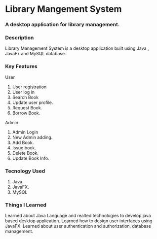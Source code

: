 # Library Mangement System
### A desktop application for library management.

### Description

Library Management System is a desktop 
application built using Java , JavaFx and MySQL database.

### Key Features

User

1. User registration
2. User log in
3. Search Book
4. Update user profile.
5. Request Book.
6. Borrow Book.


Admin
1. Admin Login
2. New Admin adding.
3. Add Book.
4. Issue book.
5. Delete Book.
6. Update Book Info.


### Tecnology Used

1. Java.
2. JavaFX.
3. MySQL

### Things I Learned

Learned about Java Language and realted technologies 
to develop java based desktop application. Learned how to design user 
interfaces using JavaFX. Learned about user 
authentication and authorization, database management.

